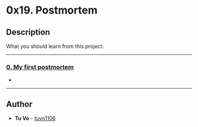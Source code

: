 # 0x19. Postmortem

## Description
What you should learn from this project:

---

### [0. My first postmortem](./README.md)
* 

---

## Author
* **Tu Vo** - [tuvo1106](github.com/tuvo1106)